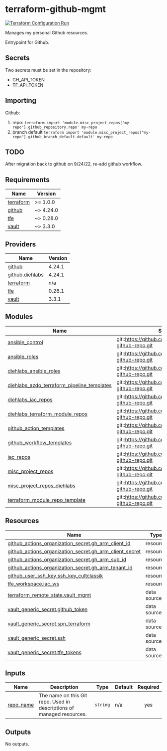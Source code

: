 # terraform-github-mgmt
[![Terraform Configuration Run](https://github.com/CultClassik/iac-github-mgmt/actions/workflows/terraform.yml/badge.svg)](https://github.com/CultClassik/iac-github-mgmt/actions/workflows/terraform.yml)

Manages my personal Github resources.

Entrypoint for Github.

## Secrets
Two secrets must be set in the repository:
* GH_API_TOKEN
* TF_API_TOKEN

## Importing
Github:
1. repo: `terraform import 'module.misc_project_repos["my-repo"].github_repository.repo' my-repo`
2. branch default `terraform import 'module.misc_project_repos["my-repo"].github_branch_default.default' my-repo`

## TODO
After migration back to github on 9/24/22, re-add github workflow.


<!-- BEGIN_TF_DOCS -->
## Requirements

| Name | Version |
|------|---------|
| <a name="requirement_terraform"></a> [terraform](#requirement\_terraform) | >= 1.0.0 |
| <a name="requirement_github"></a> [github](#requirement\_github) | ~> 4.24.0 |
| <a name="requirement_tfe"></a> [tfe](#requirement\_tfe) | ~> 0.28.0 |
| <a name="requirement_vault"></a> [vault](#requirement\_vault) | ~> 3.3.0 |

## Providers

| Name | Version |
|------|---------|
| <a name="provider_github"></a> [github](#provider\_github) | 4.24.1 |
| <a name="provider_github.diehlabs"></a> [github.diehlabs](#provider\_github.diehlabs) | 4.24.1 |
| <a name="provider_terraform"></a> [terraform](#provider\_terraform) | n/a |
| <a name="provider_tfe"></a> [tfe](#provider\_tfe) | 0.28.1 |
| <a name="provider_vault"></a> [vault](#provider\_vault) | 3.3.1 |

## Modules

| Name | Source | Version |
|------|--------|---------|
| <a name="module_ansible_control"></a> [ansible\_control](#module\_ansible\_control) | git::https://github.com/Diehlabs/terraform-github-repo.git | tags/v0.0.2 |
| <a name="module_ansible_roles"></a> [ansible\_roles](#module\_ansible\_roles) | git::https://github.com/Diehlabs/terraform-github-repo.git | tags/v0.0.2 |
| <a name="module_diehlabs_ansible_roles"></a> [diehlabs\_ansible\_roles](#module\_diehlabs\_ansible\_roles) | git::https://github.com/Diehlabs/terraform-github-repo.git | tags/v0.0.2 |
| <a name="module_diehlabs_azdo_terraform_pipeline_templates"></a> [diehlabs\_azdo\_terraform\_pipeline\_templates](#module\_diehlabs\_azdo\_terraform\_pipeline\_templates) | git::https://github.com/Diehlabs/terraform-github-repo.git | tags/v0.0.2 |
| <a name="module_diehlabs_iac_repos"></a> [diehlabs\_iac\_repos](#module\_diehlabs\_iac\_repos) | git::https://github.com/Diehlabs/terraform-github-repo.git | tags/v0.0.2 |
| <a name="module_diehlabs_terraform_module_repos"></a> [diehlabs\_terraform\_module\_repos](#module\_diehlabs\_terraform\_module\_repos) | git::https://github.com/Diehlabs/terraform-github-repo.git | tags/v0.0.2 |
| <a name="module_github_action_templates"></a> [github\_action\_templates](#module\_github\_action\_templates) | git::https://github.com/Diehlabs/terraform-github-repo.git | tags/v0.0.2 |
| <a name="module_github_workflow_templates"></a> [github\_workflow\_templates](#module\_github\_workflow\_templates) | git::https://github.com/Diehlabs/terraform-github-repo.git | tags/v0.0.2 |
| <a name="module_iac_repos"></a> [iac\_repos](#module\_iac\_repos) | git::https://github.com/Diehlabs/terraform-github-repo.git | tags/v0.0.2 |
| <a name="module_misc_project_repos"></a> [misc\_project\_repos](#module\_misc\_project\_repos) | git::https://github.com/Diehlabs/terraform-github-repo.git | tags/v0.0.2 |
| <a name="module_misc_project_repos_diehlabs"></a> [misc\_project\_repos\_diehlabs](#module\_misc\_project\_repos\_diehlabs) | git::https://github.com/Diehlabs/terraform-github-repo.git | tags/v0.0.2 |
| <a name="module_terraform_module_repo_template"></a> [terraform\_module\_repo\_template](#module\_terraform\_module\_repo\_template) | git::https://github.com/Diehlabs/terraform-github-repo.git | tags/v0.0.2 |

## Resources

| Name | Type |
|------|------|
| [github_actions_organization_secret.gh_arm_client_id](https://registry.terraform.io/providers/integrations/github/latest/docs/resources/actions_organization_secret) | resource |
| [github_actions_organization_secret.gh_arm_client_secret](https://registry.terraform.io/providers/integrations/github/latest/docs/resources/actions_organization_secret) | resource |
| [github_actions_organization_secret.gh_arm_sub_id](https://registry.terraform.io/providers/integrations/github/latest/docs/resources/actions_organization_secret) | resource |
| [github_actions_organization_secret.gh_arm_tenant_id](https://registry.terraform.io/providers/integrations/github/latest/docs/resources/actions_organization_secret) | resource |
| [github_user_ssh_key.ssh_key_cultclassik](https://registry.terraform.io/providers/integrations/github/latest/docs/resources/user_ssh_key) | resource |
| [tfe_workspace.iac_ws](https://registry.terraform.io/providers/hashicorp/tfe/latest/docs/resources/workspace) | resource |
| [terraform_remote_state.vault_mgmt](https://registry.terraform.io/providers/hashicorp/terraform/latest/docs/data-sources/remote_state) | data source |
| [vault_generic_secret.github_token](https://registry.terraform.io/providers/hashicorp/vault/latest/docs/data-sources/generic_secret) | data source |
| [vault_generic_secret.spn_terraform](https://registry.terraform.io/providers/hashicorp/vault/latest/docs/data-sources/generic_secret) | data source |
| [vault_generic_secret.ssh](https://registry.terraform.io/providers/hashicorp/vault/latest/docs/data-sources/generic_secret) | data source |
| [vault_generic_secret.tfe_tokens](https://registry.terraform.io/providers/hashicorp/vault/latest/docs/data-sources/generic_secret) | data source |

## Inputs

| Name | Description | Type | Default | Required |
|------|-------------|------|---------|:--------:|
| <a name="input_repo_name"></a> [repo\_name](#input\_repo\_name) | The name on this Git repo. Used in descriptions of managed resources. | `string` | n/a | yes |

## Outputs

No outputs.
<!-- END_TF_DOCS -->
